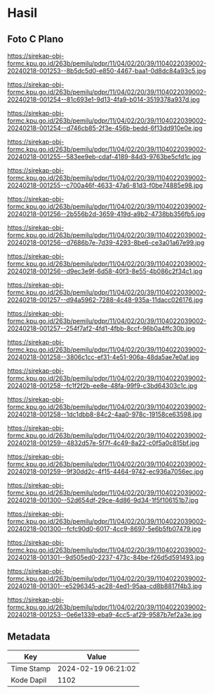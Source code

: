 # Hasil

## Foto C Plano

https://sirekap-obj-formc.kpu.go.id/263b/pemilu/pdpr/11/04/02/20/39/1104022039002-20240218-001253--8b5dc5d0-e850-4467-baa1-0d8dc84a93c5.jpg

https://sirekap-obj-formc.kpu.go.id/263b/pemilu/pdpr/11/04/02/20/39/1104022039002-20240218-001254--81c693e1-9d13-4fa9-b014-3519378a937d.jpg

https://sirekap-obj-formc.kpu.go.id/263b/pemilu/pdpr/11/04/02/20/39/1104022039002-20240218-001254--d746cb85-2f3e-456b-bedd-6f13dd910e0e.jpg

https://sirekap-obj-formc.kpu.go.id/263b/pemilu/pdpr/11/04/02/20/39/1104022039002-20240218-001255--583ee9eb-cdaf-4189-84d3-9763be5cfd1c.jpg

https://sirekap-obj-formc.kpu.go.id/263b/pemilu/pdpr/11/04/02/20/39/1104022039002-20240218-001255--c700a46f-4633-47a6-81d3-f0be74885e98.jpg

https://sirekap-obj-formc.kpu.go.id/263b/pemilu/pdpr/11/04/02/20/39/1104022039002-20240218-001256--2b556b2d-3659-419d-a9b2-4738bb356fb5.jpg

https://sirekap-obj-formc.kpu.go.id/263b/pemilu/pdpr/11/04/02/20/39/1104022039002-20240218-001256--d7686b7e-7d39-4293-8be6-ce3a01a67e99.jpg

https://sirekap-obj-formc.kpu.go.id/263b/pemilu/pdpr/11/04/02/20/39/1104022039002-20240218-001256--d9ec3e9f-6d58-40f3-8e55-4b086c2f34c1.jpg

https://sirekap-obj-formc.kpu.go.id/263b/pemilu/pdpr/11/04/02/20/39/1104022039002-20240218-001257--d94a5962-7288-4c48-935a-11dacc026176.jpg

https://sirekap-obj-formc.kpu.go.id/263b/pemilu/pdpr/11/04/02/20/39/1104022039002-20240218-001257--254f7af2-4fd1-4fbb-8ccf-96b0a4ffc30b.jpg

https://sirekap-obj-formc.kpu.go.id/263b/pemilu/pdpr/11/04/02/20/39/1104022039002-20240218-001258--3806c1cc-ef31-4e51-906a-48da5ae7e0af.jpg

https://sirekap-obj-formc.kpu.go.id/263b/pemilu/pdpr/11/04/02/20/39/1104022039002-20240218-001258--fc1f2f2b-ee8e-48fa-99f9-c3bd64303c1c.jpg

https://sirekap-obj-formc.kpu.go.id/263b/pemilu/pdpr/11/04/02/20/39/1104022039002-20240218-001258--1dc1dbb8-84c2-4aa0-978c-19158ce63598.jpg

https://sirekap-obj-formc.kpu.go.id/263b/pemilu/pdpr/11/04/02/20/39/1104022039002-20240218-001259--4832d57e-5f7f-4c49-8a22-c0f5a0c815bf.jpg

https://sirekap-obj-formc.kpu.go.id/263b/pemilu/pdpr/11/04/02/20/39/1104022039002-20240218-001259--9f30dd2c-4f15-4464-9742-ec936a7056ec.jpg

https://sirekap-obj-formc.kpu.go.id/263b/pemilu/pdpr/11/04/02/20/39/1104022039002-20240218-001300--52d654df-29ce-4d86-9d34-1f5f106151b7.jpg

https://sirekap-obj-formc.kpu.go.id/263b/pemilu/pdpr/11/04/02/20/39/1104022039002-20240218-001300--fcfc90d0-6017-4cc9-8697-5e6b5fb07479.jpg

https://sirekap-obj-formc.kpu.go.id/263b/pemilu/pdpr/11/04/02/20/39/1104022039002-20240218-001301--9d505ed0-2237-473c-84be-f26d5d591493.jpg

https://sirekap-obj-formc.kpu.go.id/263b/pemilu/pdpr/11/04/02/20/39/1104022039002-20240218-001301--e5296345-ac28-4ed1-95aa-cd8b8817f4b3.jpg

https://sirekap-obj-formc.kpu.go.id/263b/pemilu/pdpr/11/04/02/20/39/1104022039002-20240218-001253--0e6e1339-eba9-4cc5-af29-9587b7ef2a3e.jpg


## Metadata

| Key        | Value               |
| ---------- | ------------------- |
| Time Stamp | 2024-02-19 06:21:02 |
| Kode Dapil | 1102                |



